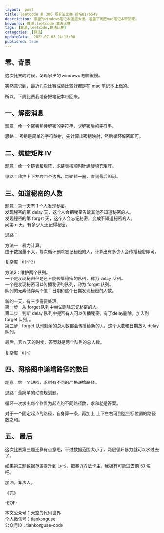```yaml
---   
layout:  post  
title: leetcode 第 300 场算法比赛 排名81/6549 
description: 家里的windows笔记本速度太慢，准备下周把mac笔记本带回来。  
keywords: 算法,leetcode,算法比赛  
tags: [算法,leetcode,算法比赛]    
categories: [算法]  
updateData:  2022-07-03 18:13:00  
published: true  
---  
```



## 零、背景  


这次比赛的时候，发现家里的 windows 电脑很慢。  


突然意识到，最近几次比赛成绩比较好都是在 mac 笔记本上做的。  


所以，下周比赛我准备把笔记本带回来。  


## 一、解密消息  


题意：给一个密钥和待解密的字符串，求解密后的字符串。  


思路： 密钥是简单的字符映射，先计算出密钥映射，然后循环解密即可。  



## 二、螺旋矩阵 IV  


题意：给一个链表和矩阵，求链表按顺时针螺旋填充矩阵。  



思路：维护上下左右四个边界，每轮转一圈，直到最后即可。  


## 三、知道秘密的人数  


题意：第一天有 1 个人发现秘密。  
发现秘密的第 delay 天，这个人会把秘密告诉其他不知道秘密的人。  
发现秘密的第 forget 天，这个人会忘记秘密，变成不知道秘密的人。  
问第 n 天，有多少人还记得秘密。  


思路：


方法一：暴力计算。  
由于数据量不大，每次循环删除忘记秘密的人，计算出有多少人会传播秘密即可。  


复杂度：`O(n^2)`  



方法2：维护两个队列。  
一个是发现秘密但是还不能传播秘密的队列，称为 delay 队列。  
一个是发现秘密可以传播秘密的队列，称为 forget 队列。  
队列的元素储存两个值：日期和这个日期发现秘密的人数。  


新的一天，有三步需要处理。  
第一步：从 forget 队列中尝试删除忘记秘密的人。  
第二步：判断 delay 队列中是否有人可以传播秘密，有了delay删除，加入到 forget 队列，。  
第三步：forget 队列剩余的总人数都会传播给新的人，这个人数和日期放入 delay 队列。  


最后，第 n 天的时候，答案就是两个队列的总人数。  


复杂度：`O(n)`  


## 四、网格图中递增路径的数目  


题意：给一个矩阵，求所有不同的严格递增路径。  


思路：最简单的动态规划题。  


循环一次求出每个位置为起点的不同路径数，求和就是答案。  


对于一个固定起点的路径，自身算一条，再加上 上下左右可到达坐标位置的路径数之和。  



## 五、 最后  


这次比赛第三题还算有点意思，不过数据范围太小了，两层循环暴力就可以水过去了。  


如果第三题数据范围提升到 `10^5`，把暴力方法卡主，我极有可能进去前 50 名吧。  



加油，算法人。  


《完》  


-EOF-  



本文公众号：天空的代码世界  
个人微信号：tiankonguse  
公众号ID：tiankonguse-code  
  

